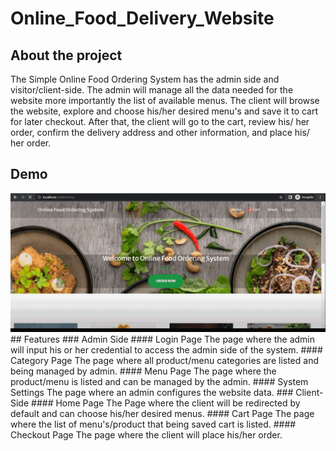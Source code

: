 # Online_Food_Delivery_Website
## About the project
The Simple Online Food Ordering System has the admin side and visitor/client-side. The admin will manage all the data needed for the website more importantly the list of available menus. The client will browse the website, explore and choose his/her desired menu's and save it to cart for later checkout. After that, the client will go to the cart, review his/ her order, confirm the delivery address and other information, and place his/ her order. 
## Demo
<img src="screenshots/onlinefooddelivery_gif.gif" width="800">
## Features
### Admin Side
#### Login Page
The page where the admin will input his or her credential to access the admin side of the system.
#### Category Page
The page where all product/menu categories are listed and being managed by admin.
#### Menu Page
The page where the product/menu is listed and can be managed by the admin.
#### System Settings
The page where an admin configures the website data.
### Client-Side
#### Home Page
The Page where the client will be redirected by default and can choose his/her desired menus.
#### Cart Page
The page where the list of menu's/product that being saved cart is listed.
#### Checkout Page
The page where the client will place his/her order.
